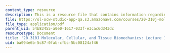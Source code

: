 ```yaml
---
content_type: resource
description: This is a resource file that contains information regarding lecture 12.
file: https://ol-ocw-studio-app-qa.s3.amazonaws.com/courses/20-310j-molecular-cellular-and-tissue-biomechanics-spring-2015/ba094e6b5c870fabcfbc5bc08124af46_MIT20_310JS15_Lecture12.pdf
file_type: application/pdf
parent_uid: 54b83455-a0e0-1617-033f-e3cac6d343dc
resourcetype: Document
title: '20.310J Molecular, Cellular, and Tissue Biomechanics: Lecture 12'
uid: ba094e6b-5c87-0fab-cfbc-5bc08124af46
---
```

